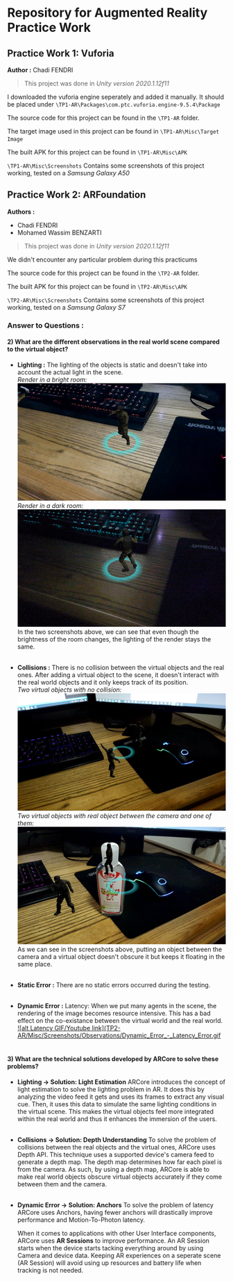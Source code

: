 # Repository for Augmented Reality Practice Work


## Practice Work 1: Vuforia
**Author :** Chadi FENDRI

> This project was done in *Unity version 2020.1.12f11*

I downloaded the vuforia engine seperately and added it manually. It should be placed under `\TP1-AR\Packages\com.ptc.vuforia.engine-9.5.4\Package`

The source code for this project can be found in the `\TP1-AR` folder.

The target image used in this project can be found in `\TP1-AR\Misc\Target Image`

The built APK for this project can be found in `\TP1-AR\Misc\APK`

`\TP1-AR\Misc\Screenshots` Contains some screenshots of this project working, tested on a *Samsung Galaxy A50*

## Practice Work 2: ARFoundation
**Authors :** 
* Chadi FENDRI
* Mohamed Wassim BENZARTI

> This project was done in *Unity version 2020.1.12f11*

We didn't encounter any particular problem during this practicums

The source code for this project can be found in the `\TP2-AR` folder.

The built APK for this project can be found in `\TP2-AR\Misc\APK`

`\TP2-AR\Misc\Screenshots` Contains some screenshots of this project working, tested on a *Samsung Galaxy S7*

### Answer to Questions :
#### 2) What are the different observations in the real world scene compared to the virtual object?
* **Lighting :** 
The lighting of the objects is static and doesn't take into account the actual light in the scene. <br/>
*Render in a bright room:*
![alt Bright lighting example](TP2-AR/Misc/Screenshots/Observations/Lighting_1.jpg)<br/>
*Render in a dark room:*
![alt Dark lighting example](TP2-AR/Misc/Screenshots/Observations/Lighting_2.jpg)<br/>
In the two screenshots above, we can see that even though the brightness of the room changes, the lighting of the render stays the same.<br/><br/>

* **Collisions :** 
There is no collision between the virtual objects and the real ones. After adding a virtual object to the scene, it doesn't interact with the real world objects and it only keeps track of its position.<br/>
*Two virtual objects with no collision:*
![alt Before collision example](TP2-AR/Misc/Screenshots/Observations/Collision_1.jpg)<br/>
*Two virtual objects with real object between the camera and one of them:*
![alt After collision example](TP2-AR/Misc/Screenshots/Observations/Collision_2.jpg)<br/>
As we can see in the screenshots above, putting an object between the camera and a virtual object doesn't obscure it but keeps it floating in the same place. <br/><br/>
* **Static Error :**
There are no static errors occurred during the testing.<br/><br/>

* **Dynamic Error :**
Latency: When we put many agents in the scene, the rendering of the image becomes resource intensive. This has a bad effect on the co-existance between the virtual world and the real world.<br/>
[![alt Latency GIF/Youtube link](TP2-AR/Misc/Screenshots/Observations/Dynamic_Error_-_Latency_Error.gif](https://youtu.be/EM6rPMZ5Jc4)<br/><br/>

#### 3) What are the technical solutions developed by ARCore to solve these problems?
* **Lighting &rarr; Solution: Light Estimation**
ARCore introduces the concept of light estimation to solve the lighting problem in AR. It does this by analyzing the video feed it gets and uses its frames to extract any visual cue. Then, it uses this data to simulate the same lighting conditions in the virtual scene. This makes the virtual objects feel more integrated within the real world and thus it enhances the immersion of the users.<br/><br/>
* **Collisions &rarr; Solution: Depth Understanding**
To solve the problem of collisions between the real objects and the virtual ones, ARCore uses Depth API. This technique uses a supported device's camera feed to generate a depth map. The depth map determines how far each pixel is from the camera. As such, by using a depth map, ARCore is able to make real world objects obscure virtual objects accurately if they come between them and the camera.<br/><br/>

* **Dynamic Error &rarr; Solution: Anchors** To solve the problem of latency ARCore uses Anchors, having fewer anchors will drastically improve performance and Motion-To-Photon latency. 

    When it comes to applications with other User Interface components, ARCore uses **AR Sessions** to improve performance. An AR Session starts when the device starts tacking everything around by using Camera and device data. Keeping AR experiences on a seperate scene (AR Session) will avoid using up resources and battery life when tracking is not needed.